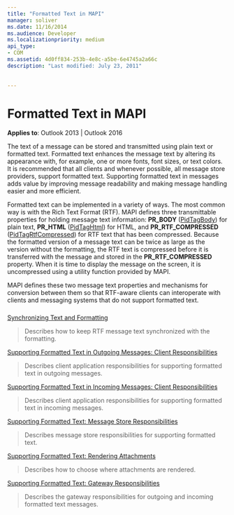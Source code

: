```yaml
---
title: "Formatted Text in MAPI"
manager: soliver
ms.date: 11/16/2014
ms.audience: Developer
ms.localizationpriority: medium
api_type:
- COM
ms.assetid: 4d0ff834-253b-4e8c-a5be-6e4745a2a66c
description: "Last modified: July 23, 2011"
 
 
---
```


# Formatted Text in MAPI

  
  
**Applies to**: Outlook 2013 | Outlook 2016 
  
The text of a message can be stored and transmitted using plain text or formatted text. Formatted text enhances the message text by altering its appearance with, for example, one or more fonts, font sizes, or text colors. It is recommended that all clients and whenever possible, all message store providers, support formatted text. Supporting formatted text in messages adds value by improving message readability and making message handling easier and more efficient.
  
Formatted text can be implemented in a variety of ways. The most common way is with the Rich Text Format (RTF). MAPI defines three transmittable properties for holding message text information: **PR_BODY** ([PidTagBody](pidtagbody-canonical-property.md)) for plain text, **PR_HTML** ([PidTagHtml](pidtaghtml-canonical-property.md)) for HTML, and **PR_RTF_COMPRESSED** ([PidTagRtfCompressed](pidtagrtfcompressed-canonical-property.md)) for RTF text that has been compressed. Because the formatted version of a message text can be twice as large as the version without the formatting, the RTF text is compressed before it is transferred with the message and stored in the **PR_RTF_COMPRESSED** property. When it is time to display the message on the screen, it is uncompressed using a utility function provided by MAPI. 
  
MAPI defines these two message text properties and mechanisms for conversion between them so that RTF-aware clients can interoperate with clients and messaging systems that do not support formatted text.
  
### 

[Synchronizing Text and Formatting](synchronizing-text-and-formatting.md)
  
> Describes how to keep RTF message text synchronized with the formatting.
    
[Supporting Formatted Text in Outgoing Messages: Client Responsibilities](supporting-formatted-text-in-outgoing-messages-client-responsibilities.md)
  
> Describes client application responsibilities for supporting formatted text in outgoing messages.
    
[Supporting Formatted Text in Incoming Messages: Client Responsibilities](supporting-formatted-text-in-incoming-messages-client-responsibilities.md)
  
> Describes client application responsibilities for supporting formatted text in incoming messages.
    
[Supporting Formatted Text: Message Store Responsibilities](supporting-formatted-text-message-store-responsibilities.md)
  
> Describes message store responsibilities for supporting formatted text.
    
[Supporting Formatted Text: Rendering Attachments](supporting-formatted-text-rendering-attachments.md)
  
> Describes how to choose where attachments are rendered.
    
[Supporting Formatted Text: Gateway Responsibilities](supporting-formatted-text-gateway-responsibilities.md)
  
> Describes the gateway responsibilities for outgoing and incoming formatted text messages.
    

